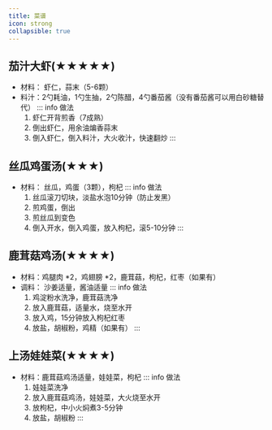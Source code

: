 ```yaml
---
title: 菜谱
icon: strong
collapsible: true
---
```

## 茄汁大虾(★★★★★)
- 材料： 虾仁，蒜末（5-6颗）
- 料汁：2勺耗油，1勺生抽，2勺陈醋，4勺番茄酱（没有番茄酱可以用白砂糖替代）
::: info 做法
  1. 虾仁开背煎香（7成熟）
  2. 倒出虾仁，用余油煸香蒜末
  3. 倒入虾仁，倒入料汁，大火收汁，快速翻炒
:::
## 丝瓜鸡蛋汤(★★★)
- 材料： 丝瓜，鸡蛋（3颗），枸杞
::: info 做法
  1. 丝瓜滚刀切块，淡盐水泡10分钟（防止发黑）
  2. 煎鸡蛋，倒出
  3. 煎丝瓜到变色
  4. 倒入开水，倒入鸡蛋，放入枸杞，滚5-10分钟
:::
## 鹿茸菇鸡汤(★★★★)
- 材料：鸡腿肉 *2，鸡翅膀 *2，鹿茸菇，枸杞，红枣（如果有）
- 调料： 沙姜适量，酱油适量
::: info 做法
  1. 鸡淀粉水洗净，鹿茸菇洗净
  2. 放入鹿茸菇，适量水，烧至水开
  3. 放入鸡，15分钟放入枸杞红枣
  4. 放盐，胡椒粉，鸡精（如果有）
:::

## 上汤娃娃菜(★★★★)
- 材料：鹿茸菇鸡汤适量，娃娃菜，枸杞
::: info 做法
  1. 娃娃菜洗净
  2. 放入鹿茸菇鸡汤，娃娃菜，大火烧至水开
  3. 放枸杞，中小火焖煮3-5分钟
  4. 放盐，胡椒粉
:::
